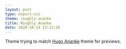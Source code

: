 ```yaml
---
layout: post
type: export-css
theme: roughly-ananke
title: Roughly Ananke
date: 2020-10-14 13:13:20
---
```


Theme trying to match [Hugo Ananke](https://themes.gohugo.io/gohugo-theme-ananke) theme for previews.

